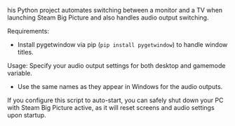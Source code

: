 his Python project automates switching between a monitor and a TV when launching Steam Big Picture and also handles audio output switching.

Requirements:
- Install pygetwindow via pip (`pip install pygetwindow`) to handle window titles.

Usage:
Specify your audio output settings for both desktop and gamemode variable.
   - Use the same names as they appear in Windows for the audio outputs.

If you configure this script to auto-start, you can safely shut down your PC with Steam Big Picture active, as it will reset screens and audio settings upon startup.
